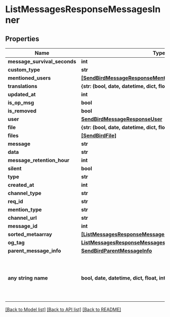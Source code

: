 # ListMessagesResponseMessagesInner


## Properties
Name | Type | Description | Notes
------------ | ------------- | ------------- | -------------
**message_survival_seconds** | **int** |  | [optional] 
**custom_type** | **str** |  | [optional] 
**mentioned_users** | [**[SendBirdMessageResponseMentionedUsersInner]**](SendBirdMessageResponseMentionedUsersInner.md) |  | [optional] 
**translations** | **{str: (bool, date, datetime, dict, float, int, list, str, none_type)}** |  | [optional] 
**updated_at** | **int** |  | [optional] 
**is_op_msg** | **bool** |  | [optional] 
**is_removed** | **bool** |  | [optional] 
**user** | [**SendBirdMessageResponseUser**](SendBirdMessageResponseUser.md) |  | [optional] 
**file** | **{str: (bool, date, datetime, dict, float, int, list, str, none_type)}** |  | [optional] 
**files** | [**[SendBirdFile]**](SendBirdFile.md) |  | [optional] 
**message** | **str** |  | [optional] 
**data** | **str** |  | [optional] 
**message_retention_hour** | **int** |  | [optional] 
**silent** | **bool** |  | [optional] 
**type** | **str** |  | [optional] 
**created_at** | **int** |  | [optional] 
**channel_type** | **str** |  | [optional] 
**req_id** | **str** |  | [optional] 
**mention_type** | **str** |  | [optional] 
**channel_url** | **str** |  | [optional] 
**message_id** | **int** |  | [optional] 
**sorted_metaarray** | [**[ListMessagesResponseMessagesInnerSortedMetaarrayInner]**](ListMessagesResponseMessagesInnerSortedMetaarrayInner.md) |  | [optional] 
**og_tag** | [**ListMessagesResponseMessagesInnerOgTag**](ListMessagesResponseMessagesInnerOgTag.md) |  | [optional] 
**parent_message_info** | [**SendBirdParentMessageInfo**](SendBirdParentMessageInfo.md) |  | [optional] 
**any string name** | **bool, date, datetime, dict, float, int, list, str, none_type** | any string name can be used but the value must be the correct type | [optional]

[[Back to Model list]](../README.md#documentation-for-models) [[Back to API list]](../README.md#documentation-for-api-endpoints) [[Back to README]](../README.md)


